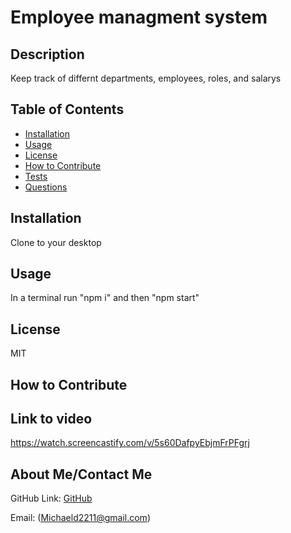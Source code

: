 # Employee managment system
  ## Description
  Keep track of differnt departments, employees, roles, and salarys

  ## Table of Contents
  - [Installation](#installation)
  - [Usage](#usage)
  - [License](#license)
  - [How to Contribute](#contributing)
  - [Tests](#tests)
  - [Questions](#questions)

  ## Installation
  Clone to your desktop

  ## Usage
  In a terminal run "npm i" and then "npm start"

  ## License
  MIT

  ## How to Contribute
  

  ## Link to video
  https://watch.screencastify.com/v/5s60DafpyEbjmFrPFgrj

  ## About Me/Contact Me
  GitHub Link: [GitHub](https://github.com/MichaelDigi)

  Email: (Michaeld2211@gmail.com)
